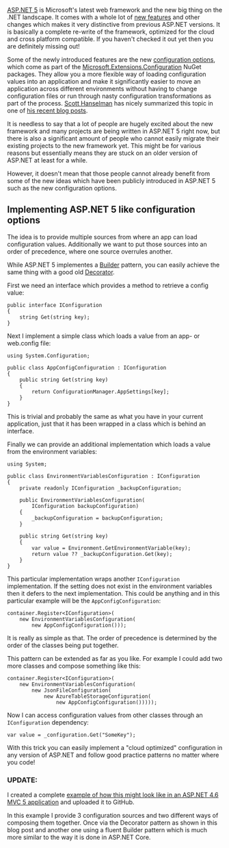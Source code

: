 ﻿<!--
    Published: 2016-01-12 08:15
    Author: Dustin Moris Gorski
    Title: ASP.NET 5 like configuration in regular .NET applications
    Tags: aspnet dotnet aspnet-core architecture
-->
[ASP.NET 5](https://get.asp.net/) is Microsoft's latest web framework and the new big thing on the .NET landscape. It comes with a whole lot of [new features](https://github.com/aspnet/home/releases/v1.0.0-rc1-final) and other changes which makes it very distinctive from previous ASP.NET versions. It is basically a complete re-write of the framework, optimized for the cloud and cross platform compatible. If you haven't checked it out yet then you are definitely missing out!

Some of the newly introduced features are the new [configuration options](https://docs.asp.net/en/latest/fundamentals/configuration.html), which come as part of the [Microsoft.Extensions.Configuration](https://github.com/aspnet/Configuration) NuGet packages. They allow you a more flexible way of loading configuration values into an application and make it significantly easier to move an application across different environments without having to change configuration files or run through nasty configuration transformations as part of the process. [Scott Hanselman](http://www.hanselman.com/) has nicely summarized this topic in one of [his recent blog posts](http://www.hanselman.com/blog/BestPracticesForPrivateConfigDataAndConnectionStringsInConfigurationInASPNETAndAzure.aspx).

It is needless to say that a lot of people are hugely excited about the new framework and many projects are being written in ASP.NET 5 right now, but there is also a significant amount of people who cannot easily migrate their existing projects to the new framework yet. This might be for various reasons but essentially means they are stuck on an older version of ASP.NET at least for a while.

However, it doesn't mean that those people cannot already benefit from some of the new ideas which have been publicly introduced in ASP.NET 5 such as the new configuration options.

## Implementing ASP.NET 5 like configuration options

The idea is to provide multiple sources from where an app can load configuration values. Additionally we want to put those sources into an order of precedence, where one source overrules another.

While ASP.NET 5 implementes a [Builder](https://en.wikipedia.org/wiki/Builder_pattern) pattern, you can easily achieve the same thing with a good old [Decorator](https://en.wikipedia.org/wiki/Decorator_pattern).

First we need an interface which provides a method to retrieve a config value:

<pre><code>public interface IConfiguration
{
    string Get(string key);
}</code></pre>

Next I implement a simple class which loads a value from an app- or web.config file:

<pre><code>using System.Configuration;

public class AppConfigConfiguration : IConfiguration
{
    public string Get(string key)
    {
        return ConfigurationManager.AppSettings[key];
    }
}
</code></pre>

This is trivial and probably the same as what you have in your current application, just that it has been wrapped in a class which is behind an interface.

Finally we can provide an additional implementation which loads a value from the environment variables:

<pre><code>using System;
    
public class EnvironmentVariablesConfiguration : IConfiguration
{
    private readonly IConfiguration _backupConfiguration;

    public EnvironmentVariablesConfiguration(
        IConfiguration backupConfiguration)
    {
        _backupConfiguration = backupConfiguration;
    }

    public string Get(string key)
    {
        var value = Environment.GetEnvironmentVariable(key);
        return value ?? _backupConfiguration.Get(key);
    }
}
</code></pre>

This particular implementation wraps another `IConfiguration` implementation. If the setting does not exist in the environment variables then it defers to the next implementation. This could be anything and in this particular example will be the `AppConfigConfiguration`:

<pre><code>container.Register&lt;IConfiguration&gt;(
    new EnvironmentVariablesConfiguration(
        new AppConfigConfiguration()));
</code></pre>

It is really as simple as that. The order of precedence is determined by the order of the classes being put together.

This pattern can be extended as far as you like. For example I could add two more classes and compose something like this:

<pre><code>container.Register&lt;IConfiguration&gt;(
    new EnvironmentVariablesConfiguration(
        new JsonFileConfiguration(
            new AzureTableStorageConfiguration(
                new AppConfigConfiguration()))));</code></pre>

Now I can access configuration values from other classes through an `IConfiguration` dependency:

<pre><code>var value = _configuration.Get("SomeKey");</code></pre>

With this trick you can easily implement a &quot;cloud optimized&quot; configuration in any version of ASP.NET and follow good practice patterns no matter where you code!

### UPDATE:

I created a complete [example of how this might look like in an ASP.NET 4.6 MVC 5 application](https://github.com/dustinmoris/ASP.NET-4.6-Configuration-Demo) and uploaded it to GitHub.

In this example I provide 3 configuration sources and two different ways of composing them together. Once via the Decorator pattern as shown in this blog post and another one using a fluent Builder pattern which is much more similar to the way it is done in ASP.NET Core.